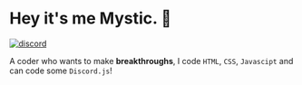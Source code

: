 # Hey it's me Mystic. 👋

[![discord](https://img.shields.io/discord/816799011277242398?style=for-the-badge)](https://discord.gg/36nFHPmRqk)

A coder who wants to make **breakthroughs**, I code `HTML`, `CSS`, `Javascipt` and can code some `Discord.js`!


